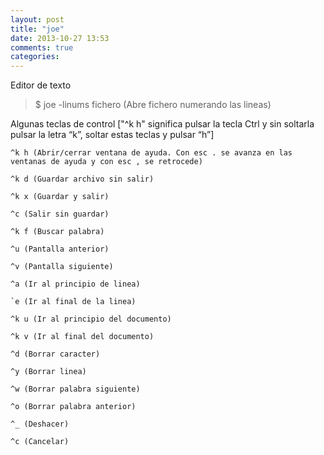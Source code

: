```yaml
---
layout: post
title: "joe"
date: 2013-10-27 13:53
comments: true
categories: 
---
```

Editor de texto 

>$ joe -linums fichero (Abre fichero numerando las lineas) 

Algunas teclas de control ["^k h" significa pulsar la tecla Ctrl y sin soltarla pulsar la letra “k”, soltar estas teclas y pulsar “h”] 

	^k h (Abrir/cerrar ventana de ayuda. Con esc . se avanza en las ventanas de ayuda y con esc , se retrocede) 

	^k d (Guardar archivo sin salir) 

	^k x (Guardar y salir) 

	^c (Salir sin guardar) 

	^k f (Buscar palabra) 

	^u (Pantalla anterior) 

	^v (Pantalla siguiente) 

	^a (Ir al principio de linea) 

	`e (Ir al final de la linea) 

	^k u (Ir al principio del documento) 

	^k v (Ir al final del documento) 

	^d (Borrar caracter) 

	^y (Borrar linea) 

	^w (Borrar palabra siguiente) 

	^o (Borrar palabra anterior) 

	^_ (Deshacer) 

	^c (Cancelar)

